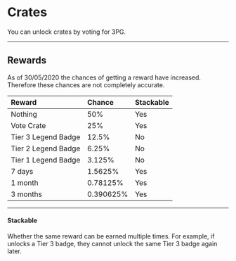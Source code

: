 # Crates

You can unlock crates by voting for 3PG.

---

## Rewards
As of 30/05/2020 the chances of getting a reward have increased.
Therefore these chances are not completely accurate.

Reward  | Chance | Stackable
:-------|:------|:-----
Nothing | 50% | Yes
Vote Crate | 25% | Yes
Tier 3 Legend Badge | 12.5% | No
Tier 2 Legend Badge | 6.25% | No
Tier 1 Legend Badge | 3.125% | No
7 days <PRO> | 1.5625% | Yes
1 month <PRO> | 0.78125% | Yes
3 months <PRO> | 0.390625% | Yes

---

#### Stackable
Whether the same reward can be earned multiple times.
For example, if <User> unlocks a Tier 3 badge, they cannot unlock the same Tier 3 badge again later.